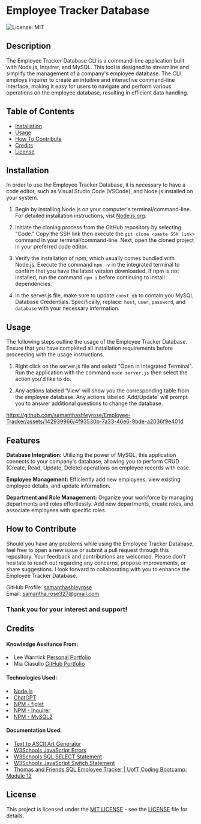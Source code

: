 # Employee Tracker Database
![License: MIT](https://img.shields.io/badge/License-MIT-yellow.svg)

## Description

The Employee Tracker Database CLI is a command-line application built with Node.js, Inquirer, and MySQL. This tool is designed to streamline and simplify the management of a company's employee database. The CLI employs Inquirer to create an intuitive and interactive command-line interface, making it easy for users to navigate and perform various operations on the employee database, resulting in efficient data handling.

## Table of Contents

- [Installation](#installation)
- [Usage](#usage)
- [How To Contribute](#how-to-contribute)
- [Credits](#credits)
- [License](#license)

## Installation

In order to use the Employee Tracker Database, it is necessary to have a code editor, such as Visual Studio Code (VSCode), and Node.js installed on your system.

1. Begin by installing Node.js on your computer's terminal/command-line. For detailed installation instructions, vist <a href="https://nodejs.org/en/">Node.js.org</a>.

2. Initiate the cloning process from the GitHub repository by selecting "Code." Copy the SSH link then execute the `git clone <paste SSH link>` command in your terminal/command-line. Next, open the cloned project in your preferred code editor.

3. Verify the installation of npm, which usually comes bundled with Node.js. Execute the command `npm -v` in the integrated terminal to confirm that you have the latest version downloaded. If npm is not installed, run the command `npm i` before continuing to install dependencies.

4. In the server.js file, make sure to update `const db` to contain you MySQL Database Credentials. Specifically, replace: `host`, `user`, `password`, and `database` with your necessary information.

## Usage

The following steps outline the usage of the Employee Tracker Database. Ensure that you have completed all installation requirements before proceeding with the usage instructions.

1. Right click on the server.js file and select "Open in Integrated Terminal". Run the application with the command `node server.js` then select the action you'd like to do.

2. Any actions labeled 'View' will show you the corresponding table from the employee database. Any actions labeled 'Add/Update' will prompt you to answer additional questions to change the database.

https://github.com/samanthashleyrose/Employee-Tracker/assets/142939966/4f93530b-7a33-46e6-9bde-a2036f9e401d

## Features

**Database Integration:** Utilizing the power of MySQL, this application connects to your company's database, allowing you to perform CRUD (Create, Read, Update, Delete) operations on employee records with ease.

**Employee Management:** Efficiently add new employees, view existing employee details, and update information.

**Department and Role Management:** Organize your workforce by managing departments and roles effortlessly. Add new departments, create roles, and associate employees with specific roles.

## How to Contribute

Should you have any problems while using the Employee Tracker Database, feel free to open a new issue or submit a pull request through this repository. Your feedback and contributions are welcomed. Please don't hesitate to reach out regarding any concerns, propose improvements, or share suggestions. I look forward to collaborating with you to enhance the Employee Tracker Database.

GitHub Profile: <a href="https://github.com/samanthashleyrose">samanthashleyrose</a><br>
Email: samantha.rose327@gmail.com

### Thank you for your interest and support!

## Credits

#### Knowledge Assitance From:
<li>Lee Warrrick <a href="https://leewarrick.com/">Personal Portfolio</a></li>
<li>Mia Ciasullo <a href="https://github.com/miacias">GitHub Portfolio</a></li>

#### Technologies Used:
<li><a href="https://nodejs.org/en/">Node.js</a></li>
<li><a href="https://chat.openai.com/">ChatGPT</a></li>
<li><a href="https://www.npmjs.com/package/figlet">NPM - figlet</a></li>
<li><a href="https://www.npmjs.com/package/inquirer/v/8.2.4?activeTab=readme#prompt">NPM - Inquirer</a></li>
<li><a href="https://www.npmjs.com/package/mysql2">NPM - MySQL2</a></li>

#### Documentation Used:
<li><a href="https://patorjk.com/software/taag/#p=display&v=1&f=Big&t=Employee%20Database">Text to ASCII Art Generator</a></li>
<li><a href="https://www.w3schools.com/sql/sql_select.asp">W3Schools JavaScript Errors</a></li>
<li><a href="https://www.w3schools.com/sql/sql_select.asp">W3Schools SQL SELECT Statement</a></li>
<li><a href="https://www.w3schools.com/js/js_switch.asp">W3Schools JavaScript Switch Statement</a></li>
<li><a href="https://www.youtube.com/watch?v=m9CQxR0AfiQ">Thomas and Friends SQL Employee Tracker | UofT Coding Bootcamp: Module 12</a></li>

## License

This project is licensed under the <a href="https://opensource.org/licenses/MIT">MIT LICENSE</a> - see the [LICENSE](./LICENSE) file for details.
